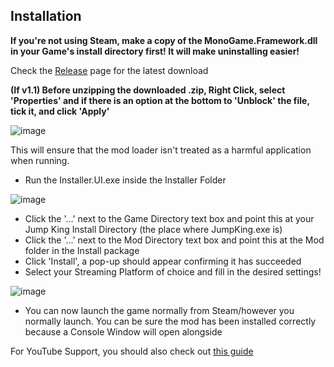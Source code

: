 ## Installation

**If you're not using Steam, make a copy of the MonoGame.Framework.dll in your Game's install directory first! It will make uninstalling easier!**

Check the [Release](https://github.com/PhantomBadger/JumpKingMod/releases/) page for the latest download

**(If v1.1) Before unzipping the downloaded .zip, Right Click, select 'Properties' and if there is an option at the bottom to 'Unblock' the file, tick it, and click 'Apply'**

![image](https://user-images.githubusercontent.com/9095972/137400443-37a037bf-b1b2-407e-acea-06cea1232fdd.png)

This will ensure that the mod loader isn't treated as a harmful application when running.
- Run the Installer.UI.exe inside the Installer Folder

![image](https://user-images.githubusercontent.com/9095972/151596678-50dbe51d-e26a-4d24-a6b8-27fc2b9add51.png)

- Click the '...' next to the Game Directory text box and point this at your Jump King Install Directory (the place where JumpKing.exe is)
- Click the '...' next to the Mod Directory text box and point this at the Mod folder in the Install package
- Click 'Install', a pop-up should appear confirming it has succeeded
- Select your Streaming Platform of choice and fill in the desired settings!

![image](https://user-images.githubusercontent.com/9095972/147677631-f3463081-9cb3-4d60-8571-3f357286a8e0.png)

- You can now launch the game normally from Steam/however you normally launch. You can be sure the mod has been installed correctly because a Console Window will open alongside

For YouTube Support, you should also check out [this guide](https://github.com/PhantomBadger/JumpKing-TwitchRavens/blob/main/docs/ConnectingToYouTube.md)
